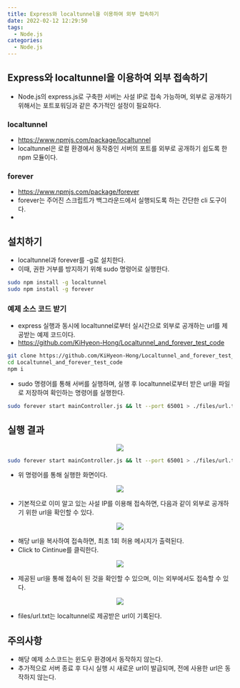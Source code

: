 ```yaml
---
title: Express와 localtunnel을 이용하여 외부 접속하기
date: 2022-02-12 12:29:50
tags:
  - Node.js
categories:
  - Node.js
---
```


## Express와 localtunnel을 이용하여 외부 접속하기

- Node.js의 express.js로 구축한 서버는 사설 IP로 접속 가능하며, 외부로 공개하기 위해서는 포트포워딩과 같은 추가적인 설정이 필요하다.

### localtunnel

- https://www.npmjs.com/package/localtunnel
- localtunnel은 로컬 환경에서 동작중인 서버의 포트를 외부로 공개하기 쉽도록 한 npm 모듈이다.

### forever

- https://www.npmjs.com/package/forever
- forever는 주어진 스크립트가 백그라운드에서 실행되도록 하는 간단한 cli 도구이다.
-

## 설치하기

- localtunnel과 forever를 -g로 설치한다.
- 이때, 권한 거부를 방지하기 위해 sudo 명령어로 실행한다.

```bash
sudo npm install -g localtunnel
sudo npm install -g forever
```

### 예제 소스 코드 받기

- express 실행과 동시에 localtunnel로부터 실시간으로 외부로 공개하는 url를 제공받는 예제 코드이다.
- https://github.com/KiHyeon-Hong/Localtunnel_and_forever_test_code

```bash
git clone https://github.com/KiHyeon-Hong/Localtunnel_and_forever_test_code.git
cd Localtunnel_and_forever_test_code
npm i
```

- sudo 명령어를 통해 서버를 실행하며, 실행 후 localtunnel로부터 받은 url을 파일로 저장하여 확인하는 명령어를 실행한다.

```bash
sudo forever start mainController.js && lt --port 65001 > ./files/url.txt
```

## 실행 결과

<p align="center"><img src="/images/Node_js\\/localtunnel/localtunnel1.jpg"></p>

```bash
sudo forever start mainController.js && lt --port 65001 > ./files/url.txt
```

- 위 명령어를 통해 실행한 화면이다.

<p align="center"><img src="/images/Node_js\\/localtunnel/localtunnel2.jpg"></p>

- 기본적으로 이미 알고 있는 사설 IP를 이용해 접속하면, 다음과 같이 외부로 공개하기 위한 url을 확인할 수 있다.

<p align="center"><img src="/images/Node_js\\/localtunnel/localtunnel3.jpg"></p>

- 해당 url을 복사하여 접속하면, 최초 1회 허용 메시지가 출력된다.
- Click to Cintinue를 클릭한다.

<p align="center"><img src="/images/Node_js\\/localtunnel/localtunnel4.jpg"></p>

- 제공된 url을 통해 접속이 된 것을 확인할 수 있으며, 이는 외부에서도 접속할 수 있다.

<p align="center"><img src="/images/Node_js\\/localtunnel/localtunnel5.jpg"></p>

- files/url.txt는 localtunnel로 제공받은 url이 기록된다.

## 주의사항

- 해당 예제 소스코드는 윈도우 환경에서 동작하지 않는다.
- 추가적으로 서버 종료 후 다시 실행 시 새로운 url이 발급되며, 전에 사용한 url은 동작하지 않는다.
